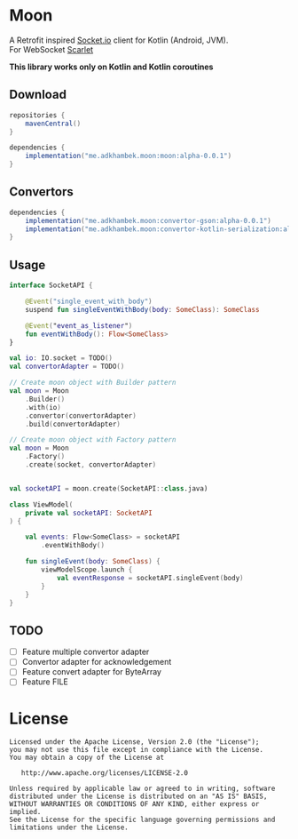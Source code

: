 # Moon

A Retrofit inspired [Socket.io](https://socket.io) client for Kotlin (Android, JVM). </br>
For WebSocket [Scarlet](https://github.com/Tinder/Scarlet) </br>

**This library works only on Kotlin and Kotlin coroutines**

## Download

```groovy
repositories {
    mavenCentral()
}

dependencies {
    implementation("me.adkhambek.moon:moon:alpha-0.0.1")
}
```

## Convertors

```groovy
dependencies {
    implementation("me.adkhambek.moon:convertor-gson:alpha-0.0.1")                  // OPTIONAL
    implementation("me.adkhambek.moon:convertor-kotlin-serialization:alpha-0.0.1")  // OPTIONAL
}
```

## Usage

```kotlin
interface SocketAPI {

    @Event("single_event_with_body")
    suspend fun singleEventWithBody(body: SomeClass): SomeClass

    @Event("event_as_listener")
    fun eventWithBody(): Flow<SomeClass>
}
```

```kotlin
val io: IO.socket = TODO()
val convertorAdapter = TODO()

// Create moon object with Builder pattern
val moon = Moon
    .Builder()
    .with(io)
    .convertor(convertorAdapter)
    .build(convertorAdapter)

// Create moon object with Factory pattern
val moon = Moon
    .Factory()
    .create(socket, convertorAdapter)


val socketAPI = moon.create(SocketAPI::class.java)
```

```kotlin
class ViewModel(
    private val socketAPI: SocketAPI
) {

    val events: Flow<SomeClass> = socketAPI
        .eventWithBody()

    fun singleEvent(body: SomeClass) {
        viewModelScope.launch {
            val eventResponse = socketAPI.singleEvent(body)
        }
    }
}
```

## TODO

- [ ] Feature multiple convertor adapter
- [ ] Convertor adapter for acknowledgement
- [ ] Feature convert adapter for ByteArray
- [ ] Feature FILE

License
=======

    Licensed under the Apache License, Version 2.0 (the "License");
    you may not use this file except in compliance with the License.
    You may obtain a copy of the License at

       http://www.apache.org/licenses/LICENSE-2.0

    Unless required by applicable law or agreed to in writing, software
    distributed under the License is distributed on an "AS IS" BASIS,
    WITHOUT WARRANTIES OR CONDITIONS OF ANY KIND, either express or implied.
    See the License for the specific language governing permissions and
    limitations under the License.
